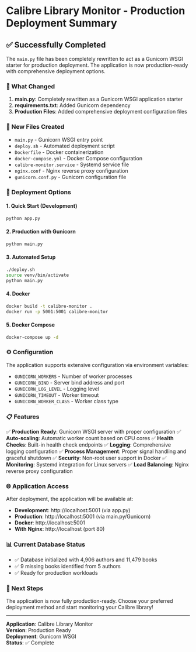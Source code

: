# Calibre Library Monitor - Production Deployment Summary

## ✅ Successfully Completed

The `main.py` file has been completely rewritten to act as a Gunicorn WSGI starter for production deployment. The application is now production-ready with comprehensive deployment options.

### 🔄 What Changed

1. **main.py**: Completely rewritten as a Gunicorn WSGI application starter
2. **requirements.txt**: Added Gunicorn dependency
3. **Production Files**: Added comprehensive deployment configuration files

### 📁 New Files Created

- `main.py` - Gunicorn WSGI entry point
- `deploy.sh` - Automated deployment script
- `Dockerfile` - Docker containerization
- `docker-compose.yml` - Docker Compose configuration
- `calibre-monitor.service` - Systemd service file
- `nginx.conf` - Nginx reverse proxy configuration
- `gunicorn.conf.py` - Gunicorn configuration file

### 🚀 Deployment Options

#### 1. Quick Start (Development)
```bash
python app.py
```

#### 2. Production with Gunicorn
```bash
python main.py
```

#### 3. Automated Setup
```bash
./deploy.sh
source venv/bin/activate
python main.py
```

#### 4. Docker
```bash
docker build -t calibre-monitor .
docker run -p 5001:5001 calibre-monitor
```

#### 5. Docker Compose
```bash
docker-compose up -d
```

### ⚙️ Configuration

The application supports extensive configuration via environment variables:

- `GUNICORN_WORKERS` - Number of worker processes
- `GUNICORN_BIND` - Server bind address and port
- `GUNICORN_LOG_LEVEL` - Logging level
- `GUNICORN_TIMEOUT` - Worker timeout
- `GUNICORN_WORKER_CLASS` - Worker class type

### 📋 Features

✅ **Production Ready**: Gunicorn WSGI server with proper configuration
✅ **Auto-scaling**: Automatic worker count based on CPU cores
✅ **Health Checks**: Built-in health check endpoints
✅ **Logging**: Comprehensive logging configuration
✅ **Process Management**: Proper signal handling and graceful shutdown
✅ **Security**: Non-root user support in Docker
✅ **Monitoring**: Systemd integration for Linux servers
✅ **Load Balancing**: Nginx reverse proxy configuration

### 🌐 Application Access

After deployment, the application will be available at:
- **Development**: http://localhost:5001 (via app.py)
- **Production**: http://localhost:5001 (via main.py/Gunicorn)
- **Docker**: http://localhost:5001
- **With Nginx**: http://localhost (port 80)

### 📊 Current Database Status

- ✅ Database initialized with 4,906 authors and 11,479 books
- ✅ 9 missing books identified from 5 authors
- ✅ Ready for production workloads

### 🎯 Next Steps

The application is now fully production-ready. Choose your preferred deployment method and start monitoring your Calibre library!

---

**Application**: Calibre Library Monitor  
**Version**: Production Ready  
**Deployment**: Gunicorn WSGI  
**Status**: ✅ Complete
